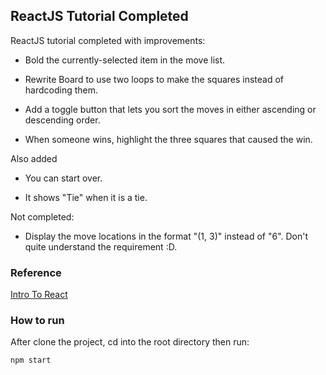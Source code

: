 ## ReactJS Tutorial Completed

ReactJS tutorial completed with improvements:

* Bold the currently-selected item in the move list.

* Rewrite Board to use two loops to make the squares instead of hardcoding them.

* Add a toggle button that lets you sort the moves in either ascending or descending order.

* When someone wins, highlight the three squares that caused the win.

Also added

* You can start over.

* It shows "Tie" when it is a tie.

Not completed:

* Display the move locations in the format "(1, 3)" instead of "6". Don't quite understand the requirement :D.

### Reference

[Intro To React](https://facebook.github.io/react/tutorial/tutorial.html)

### How to run

After clone the project, cd into the root directory then run:

`npm start`
